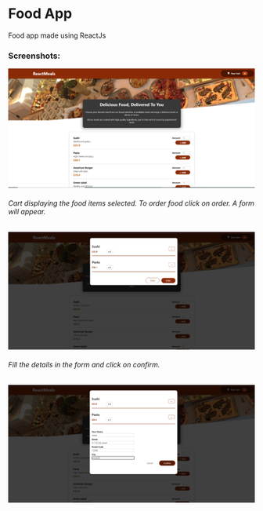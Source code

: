 # Food App
Food app made using ReactJs
### Screenshots:

<img src="https://github.com/Riya128/foodapp/blob/main/src/screenshots/image1.PNG">
<h6> Cart displaying the food items selected. To order food click on order. A form will appear.</h6>
<img src="https://github.com/Riya128/foodapp/blob/main/src/screenshots/image2.PNG">
<h6> Fill the details in the form and click on confirm.</h6>
<img src="https://github.com/Riya128/foodapp/blob/main/src/screenshots/image3.jpg">

